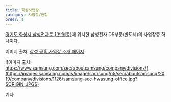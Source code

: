 ```yaml
---
title: 화성사업장
category: 사업장/현장
order: 1
---
```


[경기도 화성시 삼성전자로 1(반월동)](https://naver.me/FXZkeF6D)에 위치한 삼성전자 DS부문(반도체)의 사업장중 하나이다.

이미지 출처: [삼성 공홈 사업장 소개 페이지](https://www.samsung.com/sec/aboutsamsung/company/divisions/)

![이미지 출처: https://www.samsung.com/sec/aboutsamsung/company/divisions/](https://images.samsung.com/is/image/samsung/p5/sec/aboutsamsung/2019/company/divisions/1126/samsung-sec-hwasung-office.jpg?$ORIGIN_JPG$)


기타


<!--stackedit_data:
eyJoaXN0b3J5IjpbMTA0Nzc5MDIxNSwxMDQ1NjQ4MTQ4XX0=
-->